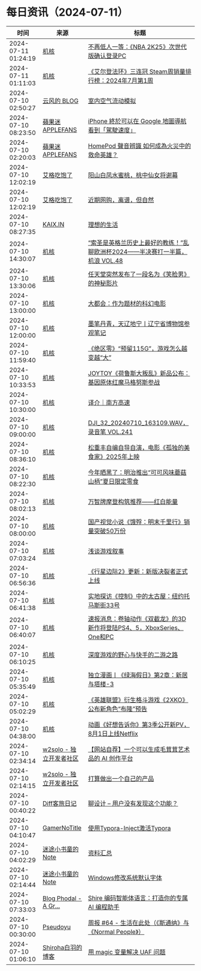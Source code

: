 ﻿# 每日资讯（2024-07-11）

|时间|来源|标题|
|---|---|---|
|2024-07-11 01:24:19|[机核](https://www.gcores.com/rss)|[不再低人一等：《NBA 2K25》次世代版确认登录PC](https://www.gcores.com/articles/184808)|
|2024-07-11 01:11:03|[机核](https://www.gcores.com/rss)|[《艾尔登法环》三连冠 Steam周销量排行榜：2024年7月第1周](https://www.gcores.com/articles/184807)|
|2024-07-10 02:50:27|[云风的 BLOG](http://blog.codingnow.com/atom.xml)|[室内空气流动模拟](https://blog.codingnow.com/2024/07/air_flow_simulation.html)|
|2024-07-10 08:23:50|[蘋果迷 APPLEFANS](https://applefans.today/feed/)|[iPhone 終於可以在 Google 地圖導航看到「駕駛速度」](https://applefans.today/2024-07-google-maps-for-ios-gains-speedometer/)|
|2024-07-10 02:20:03|[蘋果迷 APPLEFANS](https://applefans.today/feed/)|[HomePod 聲音辨識 如何成為火災中的救命英雄？](https://applefans.today/2024-07-homepod-smoke-alarm-sound-recognition/)|
|2024-07-10 12:02:19|[艾格吃饱了](https://feedpress.me/wx-aigechibaole)|[阳山白凤水蜜桃，桃中仙女将谢幕](http://mp.weixin.qq.com/s?__biz=MjM5NTYxODQyMA%3D%3D&mid=2653455929&idx=2&sn=3301de3000a49c3dee5d445677dc3a12)|
|2024-07-10 12:02:19|[艾格吃饱了](https://feedpress.me/wx-aigechibaole)|[近期网购，离谱，但自然](http://mp.weixin.qq.com/s?__biz=MjM5NTYxODQyMA%3D%3D&mid=2653455929&idx=1&sn=d4b6dd4c33b31eec75b6a0da17810527)|
|2024-07-10 08:27:35|[KAIX.IN](https://kaix.in/feed/)|[理想的生活](https://kaix.in/2024/0710-life/)|
|2024-07-10 14:30:07|[机核](https://www.gcores.com/rss)|[“索圣是英格兰历史上最好的教练！”乱聊欧洲杯2024——半决赛打一半篇，机浪 VOL.48](https://www.gcores.com/radios/184798)|
|2024-07-10 13:30:06|[机核](https://www.gcores.com/rss)|[任天堂突然发布了一段名为《笑脸男》的神秘影片](https://www.gcores.com/articles/184791)|
|2024-07-10 13:00:00|[机核](https://www.gcores.com/rss)|[大都会：作为题材的科幻电影](https://www.gcores.com/radios/183677)|
|2024-07-10 12:00:00|[机核](https://www.gcores.com/rss)|[墨笔丹青，天辽地宁丨辽宁省博物馆参观笔记](https://www.gcores.com/articles/184732)|
|2024-07-10 11:59:40|[机核](https://www.gcores.com/rss)|[《绝区零》“预留115G”，游戏怎么越变越“大”](https://www.gcores.com/articles/184786)|
|2024-07-10 10:33:53|[机核](https://www.gcores.com/rss)|[JOYTOY《荷鲁斯大叛乱》新品公布：基因原体红魔马格努斯参战](https://www.gcores.com/articles/184785)|
|2024-07-10 10:30:00|[机核](https://www.gcores.com/rss)|[译介｜南方高速](https://www.gcores.com/articles/184741)|
|2024-07-10 09:00:00|[机核](https://www.gcores.com/rss)|[DJI_32_20240710_163109.WAV，录音笔 VOL.241](https://www.gcores.com/radios/184780)|
|2024-07-10 08:36:10|[机核](https://www.gcores.com/rss)|[松重丰自编自导自演，电影《孤独的美食家》2025年上映](https://www.gcores.com/articles/184778)|
|2024-07-10 08:22:30|[机核](https://www.gcores.com/rss)|[今年晒黑了：明治推出“可可风味蘑菇山柄”夏日限定零食](https://www.gcores.com/articles/184776)|
|2024-07-10 08:02:13|[机核](https://www.gcores.com/rss)|[万智牌摩登构筑推荐——红白能量](https://www.gcores.com/videos/184770)|
|2024-07-10 08:00:00|[机核](https://www.gcores.com/rss)|[国产视觉小说《饿殍：明末千里行》销量突破50万份](https://www.gcores.com/articles/184763)|
|2024-07-10 07:03:24|[机核](https://www.gcores.com/rss)|[浅谈游戏叙事](https://www.gcores.com/articles/184772)|
|2024-07-10 06:56:36|[机核](https://www.gcores.com/rss)|[《行星边际2》更新：新版决裂者正式上线](https://www.gcores.com/articles/184768)|
|2024-07-10 06:41:38|[机核](https://www.gcores.com/rss)|[实地探访《控制》中的太古屋：纽约托马斯街33号](https://www.gcores.com/videos/184759)|
|2024-07-10 06:40:07|[机核](https://www.gcores.com/rss)|[速报消息：卷轴动作《双截龙》的3D新作将登陆PS4、5，XboxSeries、One和PC](https://www.gcores.com/articles/184769)|
|2024-07-10 06:10:25|[机核](https://www.gcores.com/rss)|[深度游戏的野心与快手的二游之路](https://www.gcores.com/videos/184764)|
|2024-07-10 05:35:49|[机核](https://www.gcores.com/rss)|[独立漫画丨《绿海假日》第2章：新居与塔楼-3](https://www.gcores.com/articles/184762)|
|2024-07-10 05:02:29|[机核](https://www.gcores.com/rss)|[《英雄联盟》衍生格斗游戏《2XKO》公布新角色“布隆”预告](https://www.gcores.com/articles/184761)|
|2024-07-10 04:38:00|[机核](https://www.gcores.com/rss)|[动画《好想告诉你》第3季公开新PV，8月1日上线Netflix](https://www.gcores.com/articles/184748)|
|2024-07-10 02:34:14|[w2solo - 独立开发者社区](https://w2solo.com/topics/feed)|[【网站自荐】一个可以生成毛茸茸艺术品的 AI 创作平台](https://w2solo.com/topics/4754)|
|2024-07-10 02:14:15|[w2solo - 独立开发者社区](https://w2solo.com/topics/feed)|[打算做出一个自己的产品](https://w2solo.com/topics/4753)|
|2024-07-10 00:40:22|[Diff客旅日记](https://diff.im/blog/?feed=rss2)|[聊设计 – 用户没有发现这个功能？](https://diff.im/blog/?p=1686)|
|2024-07-10 04:10:47|[GamerNoTitle](https://bili33.top/atom.xml)|[使用Typora-Inject激活Typora](https://bili33.top/posts/Typora-Inject/)|
|2024-07-10 04:02:29|[迷途小书童的Note](https://xugaoxiang.com/feed)|[资料汇总](https://xugaoxiang.com/2024/07/10/documents/)|
|2024-07-10 02:14:44|[迷途小书童的Note](https://xugaoxiang.com/feed)|[Windows修改系统默认字体](https://xugaoxiang.com/2024/07/10/windows-font-setting/)|
|2024-07-10 07:33:03|[Blog Phodal - A Gr...](https://www.phodal.com/blog/feeds/rss/)|[Shire 编码智能体语言：打造你的专属 AI 编程助手](http://www.phodal.com/blog/shire-agent-language-introduction/)|
|2024-07-10 00:30:00|[Pseudoyu](https://www.pseudoyu.com/zh/index.xml)|[周报 #64 - 生活在此处（《斯通纳》与《Normal People》）](https://www.pseudoyu.com/zh/2024/07/10/weekly_review_20240710/)|
|2024-07-10 01:06:10|[Shiroha白羽的博客](https://hukeqing.github.io/rss.xml)|[用 magic 变量解决 UAF 问题](https://blog.mauve.icu/2024/07/10/cpp/magic-variable-resolve-UAF/)|
